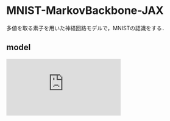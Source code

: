 # MNIST-MarkovBackbone-JAX
多値を取る素子を用いた神経回路モデルで，MNISTの認識をする．

## model
![二値分類をしたいときのモデル例](https://github.com/hmsket/MNIST-MarkovBackbone-JAX/files/11913723/model.pdf)